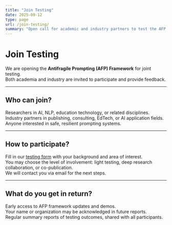 ```yaml
---
title: "Join Testing"
date: 2025-09-12
type: page
url: /join-testing/
summary: "Open call for academic and industry partners to test the AFP Framework."
---
```


# Join Testing

We are opening the **Antifragile Prompting (AFP) Framework** for joint testing.  
Both academia and industry are invited to participate and provide feedback.

---

## Who can join?
Researchers in AI, NLP, education technology, or related disciplines.  
Industry partners in publishing, consulting, EdTech, or AI application fields.  
Anyone interested in safe, resilient prompting systems.

---

## How to participate?
Fill in our [testing form](https://forms.gle/your-form-link) with your background and area of interest.  
You may choose the level of involvement: light testing, deep research collaboration, or co-publication.  
We will contact you via email for the next steps.

---

## What do you get in return?
Early access to AFP framework updates and demos.  
Your name or organization may be acknowledged in future reports.  
Regular summary reports of testing outcomes, shared with all participants.


